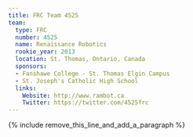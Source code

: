 ```yaml
---
title: FRC Team 4525
team:
  type: FRC
  number: 4525
  name: Renaissance Robotics
  rookie_year: 2013
  location: St. Thomas, Ontario, Canada
  sponsors:
  - Fanshawe College - St. Thomas Elgin Campus
  - St. Joseph's Catholic High School
  links:
    Website: http://www.rambot.ca
    Twitter: https://twitter.com/4525frc
---
```


{% include remove_this_line_and_add_a_paragraph %}